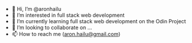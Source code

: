 - 👋 Hi, I’m @aronhailu
- 👀 I’m interested in full stack web development
- 🌱 I’m currently learning full stack web development on the Odin Project
- 💞️ I’m looking to collaborate on ...
- 📫 How to reach me (aron.hailu@gmail.com)

<!---
aronhailu/aronhailu is a ✨ special ✨ repository because its `README.md` (this file) appears on your GitHub profile.
You can click the Preview link to take a look at your changes.
--->
